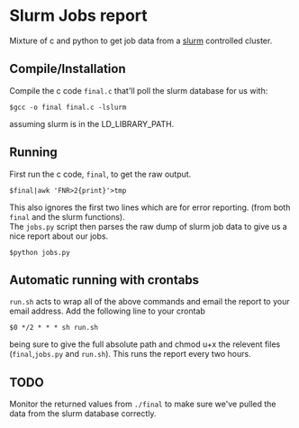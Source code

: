 Slurm Jobs report
=================

Mixture of c and python to get job data from a [slurm](https://computing.llnl.gov/linux/slurm/) controlled cluster.

Compile/Installation
--------------------

Compile the c code `final.c` that'll poll the slurm database for us with:

	$gcc -o final final.c -lslurm


assuming slurm is in the LD_LIBRARY_PATH.

Running
-------

First run the c code, `final`, to get the raw output.

	$final|awk 'FNR>2{print}'>tmp

This also ignores the first two lines which are for error reporting. (from both `final` and the slurm functions).  
The `jobs.py` script then parses the raw dump of slurm job data to give us a nice report about our jobs.

	$python jobs.py


Automatic running with crontabs
-------------------------------

`run.sh` acts to wrap all of the above commands and email the report to your email address. Add the following line to your crontab

	$0 */2 * * * sh run.sh

being sure to give the full absolute path and chmod u+x the relevent files (`final`,`jobs.py` and `run.sh`).
This runs the report every two hours.


TODO
----

Monitor the returned values from `./final` to make sure we've pulled the data from the slurm database correctly.
